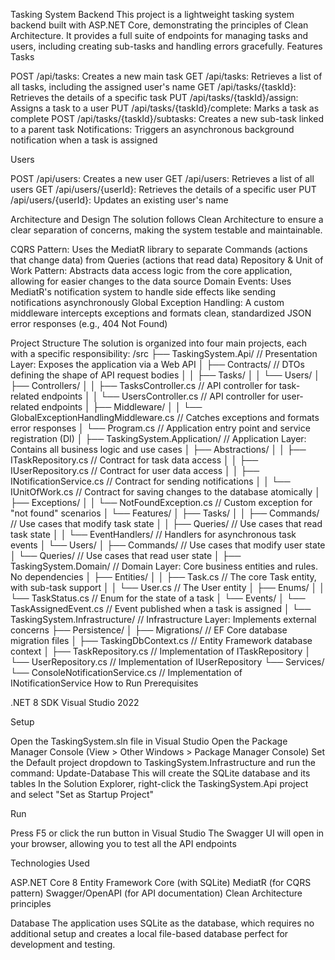 ﻿Tasking System Backend
This project is a lightweight tasking system backend built with ASP.NET Core, demonstrating the principles of Clean Architecture. It provides a full suite of endpoints for managing tasks and users, including creating sub-tasks and handling errors gracefully.
Features
Tasks

POST /api/tasks: Creates a new main task
GET /api/tasks: Retrieves a list of all tasks, including the assigned user's name
GET /api/tasks/{taskId}: Retrieves the details of a specific task
PUT /api/tasks/{taskId}/assign: Assigns a task to a user
PUT /api/tasks/{taskId}/complete: Marks a task as complete
POST /api/tasks/{taskId}/subtasks: Creates a new sub-task linked to a parent task
Notifications: Triggers an asynchronous background notification when a task is assigned

Users

POST /api/users: Creates a new user
GET /api/users: Retrieves a list of all users
GET /api/users/{userId}: Retrieves the details of a specific user
PUT /api/users/{userId}: Updates an existing user's name

Architecture and Design
The solution follows Clean Architecture to ensure a clear separation of concerns, making the system testable and maintainable.

CQRS Pattern: Uses the MediatR library to separate Commands (actions that change data) from Queries (actions that read data)
Repository & Unit of Work Pattern: Abstracts data access logic from the core application, allowing for easier changes to the data source
Domain Events: Uses MediatR's notification system to handle side effects like sending notifications asynchronously
Global Exception Handling: A custom middleware intercepts exceptions and formats clean, standardized JSON error responses (e.g., 404 Not Found)

Project Structure
The solution is organized into four main projects, each with a specific responsibility:
/src
├── TaskingSystem.Api/                // Presentation Layer: Exposes the application via a Web API
│   ├── Contracts/                    // DTOs defining the shape of API request bodies
│   │   ├── Tasks/
│   │   └── Users/
│   ├── Controllers/
│   │   ├── TasksController.cs        // API controller for task-related endpoints
│   │   └── UsersController.cs        // API controller for user-related endpoints
│   ├── Middleware/
│   │   └── GlobalExceptionHandlingMiddleware.cs // Catches exceptions and formats error responses
│   └── Program.cs                    // Application entry point and service registration (DI)
│
├── TaskingSystem.Application/        // Application Layer: Contains all business logic and use cases
│   ├── Abstractions/
│   │   ├── ITaskRepository.cs        // Contract for task data access
│   │   ├── IUserRepository.cs        // Contract for user data access
│   │   ├── INotificationService.cs   // Contract for sending notifications
│   │   └── IUnitOfWork.cs            // Contract for saving changes to the database atomically
│   ├── Exceptions/
│   │   └── NotFoundException.cs      // Custom exception for "not found" scenarios
│   └── Features/
│       ├── Tasks/
│       │   ├── Commands/             // Use cases that modify task state
│       │   ├── Queries/              // Use cases that read task state
│       │   └── EventHandlers/        // Handlers for asynchronous task events
│       └── Users/
│           ├── Commands/             // Use cases that modify user state
│           └── Queries/              // Use cases that read user state
│
├── TaskingSystem.Domain/             // Domain Layer: Core business entities and rules. No dependencies
│   ├── Entities/
│   │   ├── Task.cs                   // The core Task entity, with sub-task support
│   │   └── User.cs                   // The User entity
│   ├── Enums/
│   │   └── TaskStatus.cs             // Enum for the state of a task
│   └── Events/
│       └── TaskAssignedEvent.cs      // Event published when a task is assigned
│
└── TaskingSystem.Infrastructure/     // Infrastructure Layer: Implements external concerns
    ├── Persistence/
    │   ├── Migrations/               // EF Core database migration files
    │   ├── TaskingDbContext.cs       // Entity Framework database context
    │   ├── TaskRepository.cs         // Implementation of ITaskRepository
    │   └── UserRepository.cs         // Implementation of IUserRepository
    └── Services/
        └── ConsoleNotificationService.cs // Implementation of INotificationService
How to Run
Prerequisites

.NET 8 SDK
Visual Studio 2022

Setup

Open the TaskingSystem.sln file in Visual Studio
Open the Package Manager Console (View > Other Windows > Package Manager Console)
Set the Default project dropdown to TaskingSystem.Infrastructure and run the command:
Update-Database
This will create the SQLite database and its tables
In the Solution Explorer, right-click the TaskingSystem.Api project and select "Set as Startup Project"

Run

Press F5 or click the run button in Visual Studio
The Swagger UI will open in your browser, allowing you to test all the API endpoints

Technologies Used

ASP.NET Core 8
Entity Framework Core (with SQLite)
MediatR (for CQRS pattern)
Swagger/OpenAPI (for API documentation)
Clean Architecture principles

Database
The application uses SQLite as the database, which requires no additional setup and creates a local file-based database perfect for development and testing.